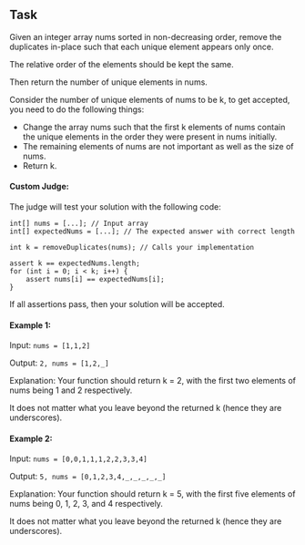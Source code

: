## Task
Given an integer array nums sorted in non-decreasing order, remove the duplicates in-place such that each unique element appears only once. 

The relative order of the elements should be kept the same. 

Then return the number of unique elements in nums.

Consider the number of unique elements of nums to be k, to get accepted, you need to do the following things:

* Change the array nums such that the first k elements of nums contain the unique elements in the order they were present in nums initially.
* The remaining elements of nums are not important as well as the size of nums.
* Return k.
  
#### Custom Judge:

The judge will test your solution with the following code:
```
int[] nums = [...]; // Input array
int[] expectedNums = [...]; // The expected answer with correct length

int k = removeDuplicates(nums); // Calls your implementation

assert k == expectedNums.length;
for (int i = 0; i < k; i++) {
    assert nums[i] == expectedNums[i];
}
```
If all assertions pass, then your solution will be accepted.

#### Example 1:
Input: ```nums = [1,1,2]```

Output: ```2, nums = [1,2,_]```

Explanation: Your function should return k = 2, with the first two elements of nums being 1 and 2 respectively.

It does not matter what you leave beyond the returned k (hence they are underscores).

#### Example 2:
Input: ```nums = [0,0,1,1,1,2,2,3,3,4]```

Output: ```5, nums = [0,1,2,3,4,_,_,_,_,_]```

Explanation: Your function should return k = 5, with the first five elements of nums being 0, 1, 2, 3, and 4 respectively.

It does not matter what you leave beyond the returned k (hence they are underscores).
